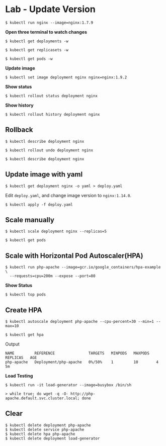 # Lab - Update Version

```
$ kubectl run nginx --image=nginx:1.7.9
```

__Open three terminal to watch changes__

```
$ kubectl get deployments -w
```

```
$ kubectl get replicasets -w
```

```
$ kubectl get pods -w
```

__Update image__

```
$ kubectl set image deployment nginx nginx=nginx:1.9.2
```

__Show status__

```
$ kubectl rollout status deployment nginx
```

__Show history__

```
$ kubectl rollout history deployment nginx
```

## Rollback

```
$ kubectl describe deployment nginx
```

```
$ kubectl rollout undo deployment nginx
```

```
$ kubectl describe deployment nginx
```

## Update image with yaml

```
$ kubectl get deployment nginx -o yaml > deploy.yaml
```

Edit `deploy.yaml`, and change image version to `nginx:1.14.0`.

```
$ kubectl apply -f deploy.yaml
```

## Scale manually

```
$ kubectl scale deployment nginx --replicas=5
```

```
$ kubectl get pods
```

## Scale with Horizontal Pod Autoscaler(HPA)

```
$ kubectl run php-apache --image=gcr.io/google_containers/hpa-example \
  --requests=cpu=200m --expose --port=80
```

__Show Status__

```
$ kubectl top pods
```

## Create HPA

```
$ kubectl autoscale deployment php-apache --cpu-percent=30 --min=1 --max=10
```

```
$ kubectl get hpa
```

Output

```
NAME         REFERENCE               TARGETS   MINPODS   MAXPODS   REPLICAS   AGE
php-apache   Deployment/php-apache   0%/50%    1         10        4          5m
```

__Load Testing__

```
$ kubectl run -it load-generator --image=busybox /bin/sh

> while true; do wget -q -O- http://php-apache.default.svc.cluster.local; done
```


## Clear

```
$ kubectl delete deployment php-apache
$ kubectl delete service php-apache
$ kubectl delete hpa php-apache
$ kubectl delete deployment load-generator
```
